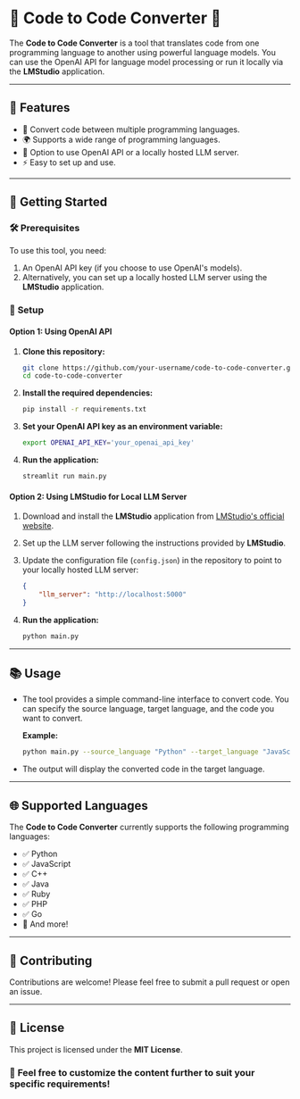 # 🌟 **Code to Code Converter** 🌟

The **Code to Code Converter** is a tool that translates code from one programming language to another using powerful language models. You can use the OpenAI API for language model processing or run it locally via the **LMStudio** application.

---

## 🎯 **Features**

- 🔄 Convert code between multiple programming languages.
- 🌍 Supports a wide range of programming languages.
- 🔑 Option to use OpenAI API or a locally hosted LLM server.
- ⚡ Easy to set up and use.

---

## 🚀 **Getting Started**

### 🛠 **Prerequisites**

To use this tool, you need:

1. An OpenAI API key (if you choose to use OpenAI's models).
2. Alternatively, you can set up a locally hosted LLM server using the **LMStudio** application.

### 🔧 **Setup**

#### **Option 1: Using OpenAI API**

1. **Clone this repository:**
    ```bash
    git clone https://github.com/your-username/code-to-code-converter.git
    cd code-to-code-converter
    ```

2. **Install the required dependencies:**
    ```bash
    pip install -r requirements.txt
    ```

3. **Set your OpenAI API key as an environment variable:**
    ```bash
    export OPENAI_API_KEY='your_openai_api_key'
    ```

4. **Run the application:**
    ```bash
    streamlit run main.py
    ```

#### **Option 2: Using LMStudio for Local LLM Server**

1. Download and install the **LMStudio** application from [LMStudio's official website](https://lmstudio.ai/).

2. Set up the LLM server following the instructions provided by **LMStudio**.

3. Update the configuration file (`config.json`) in the repository to point to your locally hosted LLM server:
    ```json
    {
        "llm_server": "http://localhost:5000"
    }
    ```

4. **Run the application:**
    ```bash
    python main.py
    ```

---

## 📚 **Usage**

- The tool provides a simple command-line interface to convert code. You can specify the source language, target language, and the code you want to convert.
  
  **Example:**
  ```bash
  python main.py --source_language "Python" --target_language "JavaScript" --code "print('Hello World')"
  ```

- The output will display the converted code in the target language.

---

## 🌐 **Supported Languages**

The **Code to Code Converter** currently supports the following programming languages:

- ✅ Python
- ✅ JavaScript
- ✅ C++
- ✅ Java
- ✅ Ruby
- ✅ PHP
- ✅ Go
- 🚀 And more!

---

## 🤝 **Contributing**

Contributions are welcome! Please feel free to submit a pull request or open an issue.

---

## 📄 **License**

This project is licensed under the **MIT License**.



### 🎨 **Feel free to customize the content further to suit your specific requirements!**
